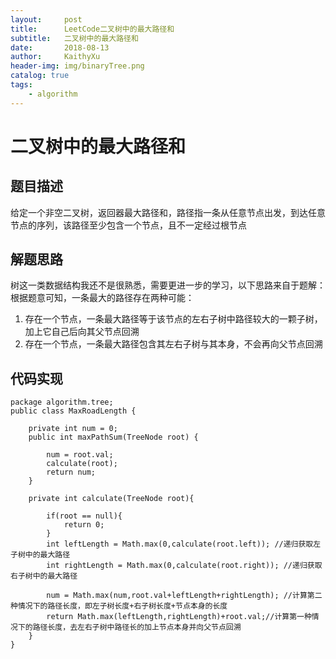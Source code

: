 ```yaml
---
layout:     post
title:      LeetCode二叉树中的最大路径和
subtitle:   二叉树中的最大路径和
date:       2018-08-13
author:     KaithyXu
header-img: img/binaryTree.png
catalog: true
tags:
    - algorithm
---
```


# 二叉树中的最大路径和
## 题目描述
给定一个非空二叉树，返回器最大路径和，路径指一条从任意节点出发，到达任意节点的序列，该路径至少包含一个节点，且不一定经过根节点

## 解题思路
树这一类数据结构我还不是很熟悉，需要更进一步的学习，以下思路来自于题解：
根据题意可知，一条最大的路径存在两种可能：
1. 存在一个节点，一条最大路径等于该节点的左右子树中路径较大的一颗子树，加上它自己后向其父节点回溯
2. 存在一个节点，一条最大路径包含其左右子树与其本身，不会再向父节点回溯

## 代码实现
```
package algorithm.tree;
public class MaxRoadLength {

    private int num = 0;
    public int maxPathSum(TreeNode root) {

        num = root.val;
        calculate(root);
        return num;
    }

    private int calculate(TreeNode root){

        if(root == null){
            return 0;
        }
        int leftLength = Math.max(0,calculate(root.left)); //递归获取左子树中的最大路径
        int rightLength = Math.max(0,calculate(root.right)); //递归获取右子树中的最大路径

        num = Math.max(num,root.val+leftLength+rightLength); //计算第二种情况下的路径长度，即左子树长度+右子树长度+节点本身的长度
        return Math.max(leftLength,rightLength)+root.val;//计算第一种情况下的路径长度，去左右子树中路径长的加上节点本身并向父节点回溯
    }
}
```
